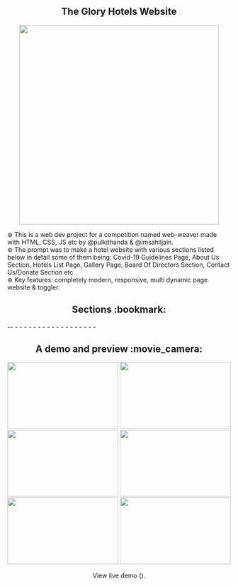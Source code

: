 <h2 align="center"> The Glory Hotels Website </h2>

<p align="center">
<img src="https://cdn.discordapp.com/attachments/789454958453063702/893782792037625896/website.png" alt="" width="450px"/>
</p>

<p>
⊛ This is a web dev project for a competition named web-weaver made with HTML, CSS, JS etc by @pulkithanda & @imsahiljain.<br>
⊛ The prompt was to make a hotel website with various sections listed below in detail some of them being: Covid-19 Guidelines Page, About Us Section,
Hotels List Page, Gallery Page, Board Of Directors Section, Contact Us/Donate Section etc
<br>
⊛ Key features: completely modern, responsive, multi dynamic page website & toggler. </p>

<h2 align="center"> Sections :bookmark: </h2> 
<p> --
- -
    - -
    - -
    - -
    - - 
- -
    - -
- -
- - </p>

<div align="center"><h2 align="center"> A demo and preview :movie_camera: </h2>
<img src="--" width="250" height="150">
<img src="--" width="250" height="150">
<img src="--" width="250" height="150">
<img src="--" width="250" height="150">
<img src="--" width="250" height="150">
<img src="--" width="250" height="150">
<p align="center"> View live demo ().</div>
